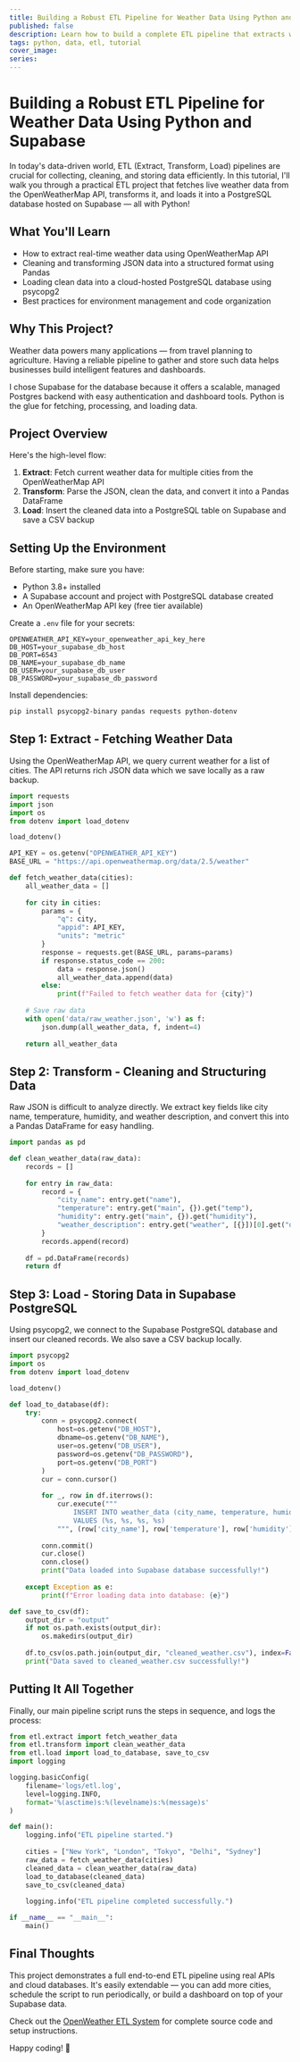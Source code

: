 ```yaml
---
title: Building a Robust ETL Pipeline for Weather Data Using Python and Supabase
published: false
description: Learn how to build a complete ETL pipeline that extracts weather data from OpenWeatherMap API, transforms it with Pandas, and loads it into a Supabase PostgreSQL database.
tags: python, data, etl, tutorial
cover_image: 
series: 
---
```


# Building a Robust ETL Pipeline for Weather Data Using Python and Supabase

In today's data-driven world, ETL (Extract, Transform, Load) pipelines are crucial for collecting, cleaning, and storing data efficiently. In this tutorial, I'll walk you through a practical ETL project that fetches live weather data from the OpenWeatherMap API, transforms it, and loads it into a PostgreSQL database hosted on Supabase — all with Python!

## What You'll Learn

- How to extract real-time weather data using OpenWeatherMap API
- Cleaning and transforming JSON data into a structured format using Pandas
- Loading clean data into a cloud-hosted PostgreSQL database using psycopg2
- Best practices for environment management and code organization

## Why This Project?

Weather data powers many applications — from travel planning to agriculture. Having a reliable pipeline to gather and store such data helps businesses build intelligent features and dashboards.

I chose Supabase for the database because it offers a scalable, managed Postgres backend with easy authentication and dashboard tools. Python is the glue for fetching, processing, and loading data.

## Project Overview

Here's the high-level flow:

1. **Extract**: Fetch current weather data for multiple cities from the OpenWeatherMap API
2. **Transform**: Parse the JSON, clean the data, and convert it into a Pandas DataFrame
3. **Load**: Insert the cleaned data into a PostgreSQL table on Supabase and save a CSV backup

## Setting Up the Environment

Before starting, make sure you have:

- Python 3.8+ installed
- A Supabase account and project with PostgreSQL database created
- An OpenWeatherMap API key (free tier available)

Create a `.env` file for your secrets:

```
OPENWEATHER_API_KEY=your_openweather_api_key_here
DB_HOST=your_supabase_db_host
DB_PORT=6543
DB_NAME=your_supabase_db_name
DB_USER=your_supabase_db_user
DB_PASSWORD=your_supabase_db_password
```

Install dependencies:

```bash
pip install psycopg2-binary pandas requests python-dotenv
```

## Step 1: Extract - Fetching Weather Data

Using the OpenWeatherMap API, we query current weather for a list of cities. The API returns rich JSON data which we save locally as a raw backup.

```python
import requests
import json
import os
from dotenv import load_dotenv

load_dotenv()

API_KEY = os.getenv("OPENWEATHER_API_KEY")
BASE_URL = "https://api.openweathermap.org/data/2.5/weather"

def fetch_weather_data(cities):
    all_weather_data = []
    
    for city in cities:
        params = {
            "q": city,
            "appid": API_KEY,
            "units": "metric"
        }
        response = requests.get(BASE_URL, params=params)
        if response.status_code == 200:
            data = response.json()
            all_weather_data.append(data)
        else:
            print(f"Failed to fetch weather data for {city}")
    
    # Save raw data
    with open('data/raw_weather.json', 'w') as f:
        json.dump(all_weather_data, f, indent=4)
        
    return all_weather_data
```

## Step 2: Transform - Cleaning and Structuring Data

Raw JSON is difficult to analyze directly. We extract key fields like city name, temperature, humidity, and weather description, and convert this into a Pandas DataFrame for easy handling.

```python
import pandas as pd

def clean_weather_data(raw_data):
    records = []
    
    for entry in raw_data:
        record = {
            "city_name": entry.get("name"),
            "temperature": entry.get("main", {}).get("temp"),
            "humidity": entry.get("main", {}).get("humidity"),
            "weather_description": entry.get("weather", [{}])[0].get("description")
        }
        records.append(record)
    
    df = pd.DataFrame(records)
    return df
```

## Step 3: Load - Storing Data in Supabase PostgreSQL

Using psycopg2, we connect to the Supabase PostgreSQL database and insert our cleaned records. We also save a CSV backup locally.

```python
import psycopg2
import os
from dotenv import load_dotenv

load_dotenv()

def load_to_database(df):
    try:
        conn = psycopg2.connect(
            host=os.getenv("DB_HOST"),
            dbname=os.getenv("DB_NAME"),
            user=os.getenv("DB_USER"),
            password=os.getenv("DB_PASSWORD"),
            port=os.getenv("DB_PORT")
        )
        cur = conn.cursor()
        
        for _, row in df.iterrows():
            cur.execute("""
                INSERT INTO weather_data (city_name, temperature, humidity, weather_description)
                VALUES (%s, %s, %s, %s)
            """, (row['city_name'], row['temperature'], row['humidity'], row['weather_description']))
        
        conn.commit()
        cur.close()
        conn.close()
        print("Data loaded into Supabase database successfully!")
        
    except Exception as e:
        print(f"Error loading data into database: {e}")

def save_to_csv(df):
    output_dir = "output"
    if not os.path.exists(output_dir):
        os.makedirs(output_dir)
    
    df.to_csv(os.path.join(output_dir, "cleaned_weather.csv"), index=False)
    print("Data saved to cleaned_weather.csv successfully!")
```

## Putting It All Together

Finally, our main pipeline script runs the steps in sequence, and logs the process:

```python
from etl.extract import fetch_weather_data
from etl.transform import clean_weather_data
from etl.load import load_to_database, save_to_csv
import logging

logging.basicConfig(
    filename='logs/etl.log',
    level=logging.INFO,
    format='%(asctime)s:%(levelname)s:%(message)s'
)

def main():
    logging.info("ETL pipeline started.")
    
    cities = ["New York", "London", "Tokyo", "Delhi", "Sydney"]
    raw_data = fetch_weather_data(cities)
    cleaned_data = clean_weather_data(raw_data)
    load_to_database(cleaned_data)
    save_to_csv(cleaned_data)
    
    logging.info("ETL pipeline completed successfully.")

if __name__ == "__main__":
    main()
```

## Final Thoughts

This project demonstrates a full end-to-end ETL pipeline using real APIs and cloud databases. It's easily extendable — you can add more cities, schedule the script to run periodically, or build a dashboard on top of your Supabase data.

Check out the [OpenWeather ETL System](https://github.com/deeptimaan-k/openweather-etl-system) for complete source code and setup instructions.

Happy coding! 🚀